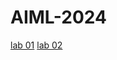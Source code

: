 # AIML-2024
[lab 01](https://github.com/moheethahmed/2203A52245/blob/main/AIML_LAB_01.ipynb)
[lab 02](https://github.com/moheethahmed/2203A52245/blob/main/Lab02.ipynb)
